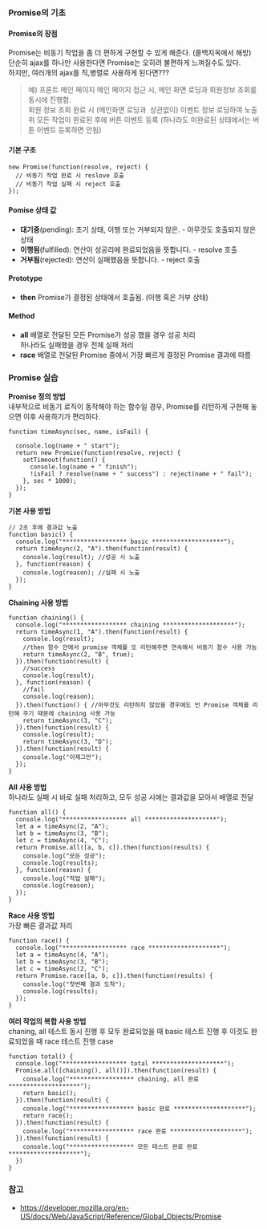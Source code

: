### Promise의 기초

#### Promise의 장점
Promise는 비동기 작업을 좀 더 편하게 구현할 수 있게 해준다. (콜백지옥에서 해방)  
단순히 ajax를 하나만 사용한다면 Promise는 오히려 불편하게 느껴질수도 있다.  
하지만, 여러개의 ajax를 직,병렬로 사용하게 된다면???  

> 예) 프론트 메인 페이지
메인 페이지 접근 시, 메인 화면 로딩과 회원정보 조회를 동시에 진행함.  
회원 정보 조회 완료 시 (메인화면 로딩과  상관없이) 이벤트 정보 로딩하여 노출
위 모든 작업이 완료된 후에 버튼 이벤트 등록 (하나라도 미완료된 상태에서는 버튼 이벤트 등록하면 안됨)

#### 기본 구조

```
new Promise(function(resolve, reject) {
  // 비동기 작업 완료 시 reslove 호출
  // 비동기 작업 실패 시 reject 호출
});
```

#### Pomise 상태 값

  * **대기중**(pending): 초기 상태, 이행 또는 거부되지 않은. - 아무것도 호출되지 않은 상태
  * **이행됨**(fulfilled): 연산이 성공리에 완료되었음을 뜻합니다. - resolve 호출
  * **거부됨**(rejected): 연산이 실패했음을 뜻합니다. - reject 호출

#### Prototype

  * **then**
    Promise가 결정된 상태에서 호출됨. (이행 혹은 거부 상태)

#### Method

  * **all**
    배열로 전달된 모든 Promise가 성공 했을 경우 성공 처리  
    하나라도 실패했을 경우 전체 실패 처리
  * **race**
    배열로 전달된 Promise 중에서 가장 빠르게 결정된 Promise 결과에 따름

### Promise 실습

**Promise 정의 방법**  
내부적으로 비동기 로직이 동작해야 하는 함수일 경우, Promise를 리턴하게 구현해 놓으면 이후 사용하기가 편리하다.
```
function timeAsync(sec, name, isFail) {

  console.log(name + " start");
  return new Promise(function(resolve, reject) {
    setTimeout(function() {
      console.log(name + " finish");
      !isFail ? resolve(name + " success") : reject(name + " fail");
    }, sec * 1000);
  });
}
```

**기본 사용 방법**
```
// 2초 후에 결과값 노출
function basic() {
  console.log("****************** basic ********************");
  return timeAsync(2, "A").then(function(result) {
    console.log(result); //성공 시 노출
  }, function(reason) {
    console.log(reason); //실패 시 노출
  });
}
```

**Chaining 사용 방법**
```
function chaining() {
  console.log("****************** chaining ********************");
  return timeAsync(1, "A").then(function(result) {
    console.log(result);
    //then 함수 안에서 promise 객체를 또 리턴해주면 연속해서 비동기 함수 사용 가능
    return timeAsync(2, "B", true);
  }).then(function(result) {
    //success
    console.log(result);
  }, function(reason) {
    //fail
    console.log(reason);
  }).then(function() { //아무것도 리턴하지 않았을 경우에도 빈 Promise 객체를 리턴해 주기 때문에 chaining 사용 가능
    return timeAsync(3, "C");
  }).then(function(result) {
    console.log(result);
    return timeAsync(3, "D");
  }).then(function(result) {
    console.log("이제그만");
  });
}
```

**All 사용 방법**  
하나라도 실패 시 바로 실패 처리하고, 모두 성공 시에는 결과값을 모아서 배열로 전달
```
function all() {
  console.log("****************** all ********************");
  let a = timeAsync(2, "A");
  let b = timeAsync(3, "B");
  let c = timeAsync(4, "C");
  return Promise.all([a, b, c]).then(function(results) {
    console.log("모든 성공");
    console.log(results);
  }, function(reason) {
    console.log("작업 실패");
    console.log(reason);
  });
}
```

**Race 사용 방법**  
가장 빠른 결과값 처리
```
function race() {
  console.log("****************** race ********************");
  let a = timeAsync(4, "A");
  let b = timeAsync(3, "B");
  let c = timeAsync(2, "C");
  return Promise.race([a, b, c]).then(function(results) {
    console.log("첫번째 결과 도착");
    console.log(results);
  });
}
```

**여러 작업의 복합 사용 방법**  
chaning, all 테스트 동시 진행 후 모두 완료되었을 때 basic 테스트 진행 후 이것도 완료되었을 때 race 테스트 진행 case
```
function total() {
  console.log("****************** total ********************");
  Promise.all([chaining(), all()]).then(function(result) {
    console.log("****************** chaining, all 완료 ********************");
    return basic();
  }).then(function(result) {
    console.log("****************** basic 완료 ********************");
    return race();
  }).then(function(result) {
    console.log("****************** race 완료 ********************");
  }).then(function(result) {
    console.log("****************** 모든 테스트 완료 완료 ********************");
  })
}
```


### 참고
  * https://developer.mozilla.org/en-US/docs/Web/JavaScript/Reference/Global_Objects/Promise
